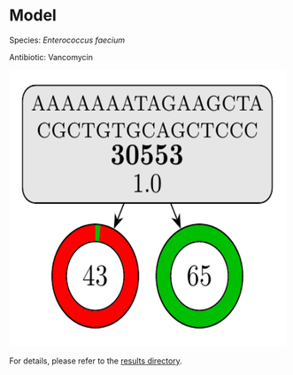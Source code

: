 
# Model

Species: *Enterococcus faecium*

Antibiotic: Vancomycin

<img src="./model.png" width=500 height=500 />

For details, please refer to the [results directory](../../../../../results/cart_b/enterococcus%20faecium/vancomycin/repeat_5/).

